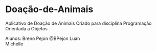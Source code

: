 # Doação-de-Animais

Aplicativo de Doação de Animais
Criado para disciplina Programação Orientada a Objetos

Alunos:
Breno Pejon         @BPejon
Luan            
Michelle

